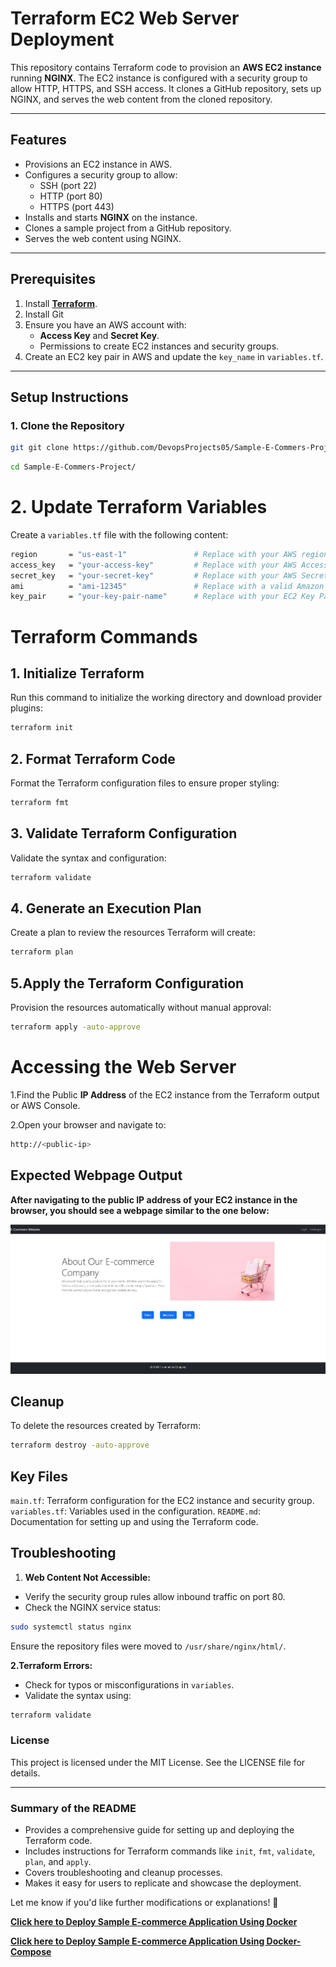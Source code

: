 # Terraform EC2 Web Server Deployment

This repository contains Terraform code to provision an **AWS EC2 instance** running **NGINX**. The EC2 instance is configured with a security group to allow HTTP, HTTPS, and SSH access. It clones a GitHub repository, sets up NGINX, and serves the web content from the cloned repository.

---

## **Features**
- Provisions an EC2 instance in AWS.
- Configures a security group to allow:
  - SSH (port 22)
  - HTTP (port 80)
  - HTTPS (port 443)
- Installs and starts **NGINX** on the instance.
- Clones a sample project from a GitHub repository.
- Serves the web content using NGINX.

---

## **Prerequisites**
1. Install **[Terraform](https://spacelift.io/blog/how-to-install-terraform)**.
2. Install Git
3. Ensure you have an AWS account with:
   - **Access Key** and **Secret Key**.
   - Permissions to create EC2 instances and security groups.
4. Create an EC2 key pair in AWS and update the `key_name` in `variables.tf`.

---

## **Setup Instructions**

### **1. Clone the Repository**
```bash
git git clone https://github.com/DevopsProjects05/Sample-E-Commers-Project
```
```bash
cd Sample-E-Commers-Project/
```
# 2. Update Terraform Variables
Create a `variables.tf` file with the following content:

```bash
region       = "us-east-1"               # Replace with your AWS region
access_key   = "your-access-key"         # Replace with your AWS Access Key
secret_key   = "your-secret-key"         # Replace with your AWS Secret Key
ami          = "ami-12345"               # Replace with a valid Amazon Linux 2 AMI ID for your region
key_pair     = "your-key-pair-name"      # Replace with your EC2 Key Pair

```

#  Terraform Commands
## 1. Initialize Terraform
Run this command to initialize the working directory and download provider plugins:
```bash
terraform init
```
## 2. Format Terraform Code
Format the Terraform configuration files to ensure proper styling:
```bash
terraform fmt
```

## 3. Validate Terraform Configuration
Validate the syntax and configuration:
```bash
terraform validate
```

## 4. Generate an Execution Plan
Create a plan to review the resources Terraform will create:
```bash
terraform plan
```

## 5.Apply the Terraform Configuration
Provision the resources automatically without manual approval:
```bash
terraform apply -auto-approve
```

# Accessing the Web Server
1.Find the Public **IP Address** of the EC2 instance from the Terraform output or AWS Console.

2.Open your browser and navigate to:
```bash
http://<public-ip>
```
## Expected Webpage Output

**After navigating to the public IP address of your EC2 instance in the browser, you should see a webpage similar to the one below:** 

![](/Terraform/Webpage.jpg)

## Cleanup
To delete the resources created by Terraform:
```bash
terraform destroy -auto-approve
```

## Key Files
`main.tf`: Terraform configuration for the EC2 instance and security group.
`variables.tf`: Variables used in the configuration.
`README.md`: Documentation for setting up and using the Terraform code.

## Troubleshooting
1. **Web Content Not Accessible:**

- Verify the security group rules allow inbound traffic on port 80.
- Check the NGINX service status:
```bash
sudo systemctl status nginx
```
Ensure the repository files were moved to `/usr/share/nginx/html/`.

**2.Terraform Errors:**

- Check for typos or misconfigurations in `variables`.
- Validate the syntax using:
```bash
terraform validate
```
### License
This project is licensed under the MIT License. See the LICENSE file for details.


---

### **Summary of the README**
- Provides a comprehensive guide for setting up and deploying the Terraform code.
- Includes instructions for Terraform commands like `init`, `fmt`, `validate`, `plan`, and `apply`.
- Covers troubleshooting and cleanup processes.
- Makes it easy for users to replicate and showcase the deployment. 

Let me know if you'd like further modifications or explanations! 🚀

**[Click here to Deploy Sample E-commerce Application Using Docker](https://github.com/DevopsProjects05/Sample-E-Commers-Project/tree/main/Docker)**

**[Click here to Deploy Sample E-commerce Application Using Docker-Compose](https://github.com/DevopsProjects05/Sample-E-Commers-Project/tree/main/Docker-Compose)**
